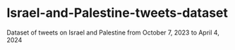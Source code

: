 # Israel-and-Palestine-tweets-dataset
Dataset of tweets on Israel and Palestine from October 7, 2023 to April 4, 2024
